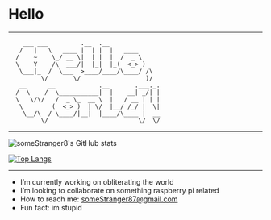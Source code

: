 
# Hello

---

```
    ___ ___         .__  .__              
   /   |   \   ____ |  | |  |   ____      
  /    ~    \_/ __ \|  | |  |  /  _ \     
  \    Y    /\  ___/|  |_|  |_(  <_> )    
   \___|_  /  \___  >____/____/\____/ /\  
         \/       \/                  )/  
   __      __            .__       .___._.
  /  \    /  \___________|  |    __| _/| |
  \   \/\/   /  _ \_  __ \  |   / __ | | |
   \        (  <_> )  | \/  |__/ /_/ |  \|
    \__/\  / \____/|__|  |____/\____ |  __
         \/                         \/  \/
```

---

![someStranger8's GitHub stats](https://github-readme-stats.vercel.app/api?username=someStranger8&show_icons=true&theme=tokyonight)

[![Top Langs](https://github-readme-stats.vercel.app/api/top-langs/?username=someStranger8&layout=compact&theme=tokyonight)](https://github.com/someStranger8/someStranger8)

---

- I’m currently working on obliterating the world
- I’m looking to collaborate on something raspberry pi related
- How to reach me: someStranger87@gmail.com
- Fun fact: im stupid
